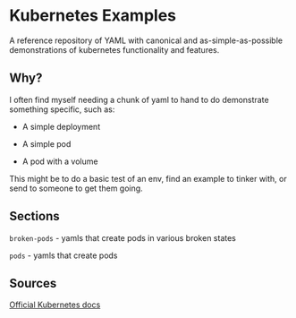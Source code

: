 # Kubernetes Examples

A reference repository of YAML with canonical and as-simple-as-possible demonstrations of kubernetes functionality and features.

## Why?

I often find myself needing a chunk of yaml to hand to do demonstrate something specific, such as:

- A simple deployment

- A simple pod

- A pod with a volume

This might be to do a basic test of an env, find an example to tinker with, or send to someone to get them going.

## Sections

`broken-pods` - yamls that create pods in various broken states

`pods` - yamls that create pods

## Sources

[Official Kubernetes docs](https://kubernetes.io/docs/)
